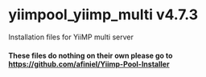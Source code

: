 # yiimpool_yiimp_multi v4.7.3
Installation files for YiiMP multi server

#### These files do nothing on their own please go to https://github.com/afiniel/Yiimp-Pool-Installer
